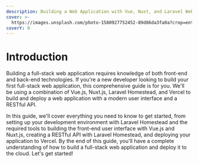 ```yaml
---
description: Building a Web Application with Vue, Nuxt, and Laravel Web API in Homestead
cover: >-
  https://images.unsplash.com/photo-1580927752452-89d86da3fa0a?crop=entropy&cs=tinysrgb&fm=jpg&ixid=MnwxOTcwMjR8MHwxfHNlYXJjaHw2fHxjb2Rpbmd8ZW58MHx8fHwxNjc3NzcyOTQ3&ixlib=rb-4.0.3&q=80
coverY: 0
---
```


# Introduction

Building a full-stack web application requires knowledge of both front-end and back-end technologies. If you're a new developer looking to build your first full-stack web application, this comprehensive guide is for you. We'll be using a combination of Vue.js, Nuxt.js, Laravel Homestead, and Vercel to build and deploy a web application with a modern user interface and a RESTful API.

In this guide, we'll cover everything you need to know to get started, from setting up your development environment with Laravel Homestead and the required tools to building the front-end user interface with Vue.js and Nuxt.js, creating a RESTful API with Laravel Homestead, and deploying your application to Vercel. By the end of this guide, you'll have a complete understanding of how to build a full-stack web application and deploy it to the cloud. Let's get started!
